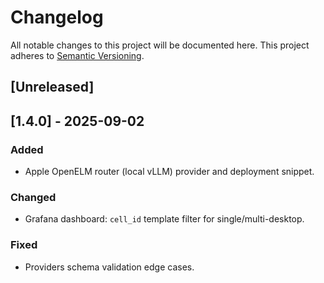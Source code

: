 # Changelog

All notable changes to this project will be documented here. This project adheres to
[Semantic Versioning](https://semver.org).

## [Unreleased]

## [1.4.0] - 2025-09-02

### Added

- Apple OpenELM router (local vLLM) provider and deployment snippet.

### Changed

- Grafana dashboard: `cell_id` template filter for single/multi-desktop.

### Fixed

- Providers schema validation edge cases.
